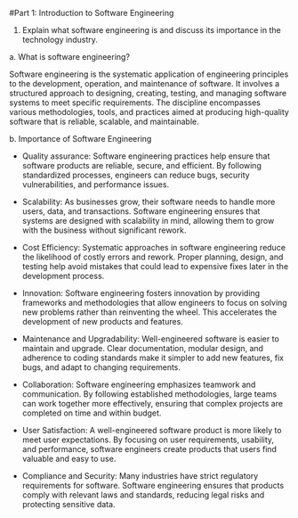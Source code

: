 #Part 1: Introduction to Software Engineering

1. Explain what software engineering is and discuss its importance in the technology industry.

a. What is software engineering?

Software engineering is the systematic application of engineering principles to the development, operation, and maintenance of software. It involves a structured approach to designing, creating, testing, and managing software systems to meet specific requirements. The discipline encompasses various methodologies, tools, and practices aimed at producing high-quality software that is reliable, scalable, and maintainable.

b. Importance of Software Engineering

- Quality assurance: Software engineering practices help ensure that software products are reliable, secure, and efficient. By following standardized processes, engineers can reduce bugs, security vulnerabilities, and performance issues.

- Scalability: As businesses grow, their software needs to handle more users, data, and transactions. Software engineering ensures that systems are designed with scalability in mind, allowing them to grow with the business without significant rework.

- Cost Efficiency: Systematic approaches in software engineering reduce the likelihood of costly errors and rework. Proper planning, design, and testing help avoid mistakes that could lead to expensive fixes later in the development process.

- Innovation: Software engineering fosters innovation by providing frameworks and methodologies that allow engineers to focus on solving new problems rather than reinventing the wheel. This accelerates the development of new products and features.

- Maintenance and Upgradability: Well-engineered software is easier to maintain and upgrade. Clear documentation, modular design, and adherence to coding standards make it simpler to add new features, fix bugs, and adapt to changing requirements.

- Collaboration: Software engineering emphasizes teamwork and communication. By following established methodologies, large teams can work together more effectively, ensuring that complex projects are completed on time and within budget.

- User Satisfaction: A well-engineered software product is more likely to meet user expectations. By focusing on user requirements, usability, and performance, software engineers create products that users find valuable and easy to use.

- Compliance and Security: Many industries have strict regulatory requirements for software. Software engineering ensures that products comply with relevant laws and standards, reducing legal risks and protecting sensitive data.

